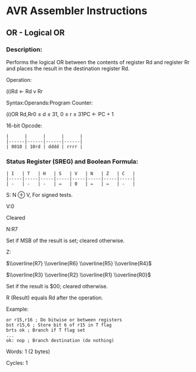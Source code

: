 AVR Assembler Instructions
==========================

OR - Logical OR
---------------

### <a href="" id="N17A80"></a> Description:

Performs the logical OR between the contents of register Rd and register Rr and places the result in the destination register Rd.

Operation:

(i)Rd ← Rd v Rr

Syntax:Operands:Program Counter:

(i)OR Rd,Rr0 ≤ d ≤ 31, 0 ≤ r ≤ 31PC ← PC + 1

16-bit Opcode:

```
|      |      |      |      |
|------|------|------|------|
| 0010 | 10rd | dddd | rrrr |
```
### <a href="" id="N17AB3"></a> Status Register (SREG) and Boolean Formula:

```
| I   | T   | H   | S   | V   | N   | Z   | C   |
|-----|-----|-----|-----|-----|-----|-----|-----|
| -   | -   | -   | ⇔   | 0   | ⇔   | ⇔   | -   |
```
S: N ⊕ V, For signed tests.

V:0

Cleared

N:R7

Set if MSB of the result is set; cleared otherwise.

Z:

$\\overline{R7} \\overline{R6} \\overline{R5} \\overline{R4}$

$\\overline{R3} \\overline{R2} \\overline{R1} \\overline{R0}$

Set if the result is $00; cleared otherwise.

R (Result) equals Rd after the operation.

Example:

``` programlisting
or r15,r16 ; Do bitwise or between registers
bst r15,6 ; Store bit 6 of r15 in T flag
brts ok ; Branch if T flag set
...
ok: nop ; Branch destination (do nothing)
```

Words: 1 (2 bytes)

Cycles: 1
